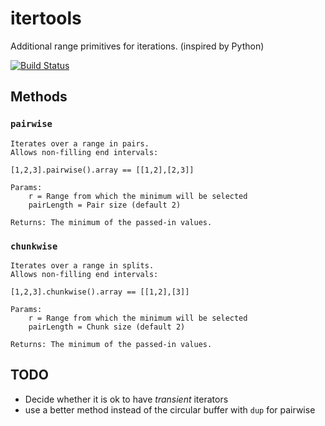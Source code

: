 itertools
=========

Additional range primitives for iterations.
(inspired by Python)

[![Build Status](https://travis-ci.org/greenify/d-itertools.svg?branch=master)](https://travis-ci.org/greenify/d-itertools)

Methods
-------

### `pairwise`

```
Iterates over a range in pairs.
Allows non-filling end intervals:

[1,2,3].pairwise().array == [[1,2],[2,3]]

Params:
    r = Range from which the minimum will be selected
    pairLength = Pair size (default 2)

Returns: The minimum of the passed-in values.
```

### `chunkwise`

```
Iterates over a range in splits.
Allows non-filling end intervals:

[1,2,3].chunkwise().array == [[1,2],[3]]

Params:
    r = Range from which the minimum will be selected
    pairLength = Chunk size (default 2)

Returns: The minimum of the passed-in values.
```


TODO
------

- Decide whether it is ok to have _transient_ iterators
- use a better method instead of the circular buffer with `dup` for pairwise
